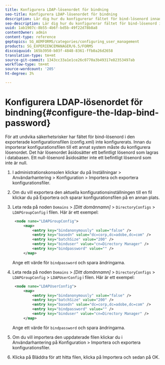 ```yaml
---
title: Konfigurera LDAP-lösenordet för bindning
seo-title: Konfigurera LDAP-lösenordet för bindning
description: Lär dig hur du konfigurerar fältet för bind-lösenord innan du importerar konfigurationsfilen till ett annat system.
seo-description: Lär dig hur du konfigurerar fältet för bind-lösenord innan du importerar konfigurationsfilen till ett annat system.
uuid: 1ab1907c-8b55-4b6f-bd5b-49f22d78b8a8
contentOwner: admin
content-type: reference
geptopics: SG_AEMFORMS/categories/configuring_user_management
products: SG_EXPERIENCEMANAGER/6.5/FORMS
discoiquuid: 165b3950-b03f-4848-8361-ffb0a26d2658
translation-type: tm+mt
source-git-commit: 1343cc33a1e1ce26c0770a3b49317e82353497ab
workflow-type: tm+mt
source-wordcount: '205'
ht-degree: 3%

---
```



# Konfigurera LDAP-lösenordet för bindning{#configure-the-ldap-bind-password}

För att undvika säkerhetsrisker har fältet för bind-lösenord i den exporterade konfigurationsfilen (config.xml) inte konfigurerats. Innan du importerar konfigurationsfilen till ett annat system måste du konfigurera lösenordet. Det här lösenordet åsidosätter ett befintligt lösenord som lagras i databasen. Ett null-lösenord åsidosätter inte ett befintligt lösenord som inte är null.

1. I administrationskonsolen klickar du på Inställningar > Användarhantering > Konfiguration > Importera och exportera konfigurationsfiler.
1. Om du vill exportera den aktuella konfigurationsinställningen till en fil klickar du på Exportera och sparar konfigurationsfilen på en annan plats.
1. Leta reda på noden `Domains` > *[Ditt domännamn]* > `DirectoryConfigs` > `LDAPGroupConfig` i filen. Här är ett exempel:

   ```xml
    <node name="LDAPGroupConfig">
        <map>
            <entry key="bindanonymously" value="false" />
            <entry key="basedn" value="dc=corp,dc=adobe,dc=com" />
            <entry key="batchSize" value="200" />
            <entry key="binduser" value="cn=Directory Manager" />
            <entry key="bindpassword" value="" />
        </map>
   ```

   Ange ett värde för `bindpassword` och spara ändringarna.

1. Leta reda på noden `Domains` > *[Ditt domännamn]* > `DirectoryConfigs` > `LDAPGroupConfig` > `LDAPUserConfig` i filen. Här är ett exempel:

   ```xml
    <node name="LDAPUserConfig">
        <map>
            <entry key="bindanonymously" value="false" />
            <entry key="batchSize" value="200" />
            <entry key="basedn" value="dc=corp,dc=adobe,dc=com" />
            <entry key="bindpassword" value="" />
            <entry key="binduser" value="cn=Directory Manager" />
        </map>
   ```

   Ange ett värde för `bindpassword` och spara ändringarna.

1. Om du vill importera den uppdaterade filen klickar du i Användarhantering på Konfiguration > Importera och exportera konfigurationsfiler.
1. Klicka på Bläddra för att hitta filen, klicka på Importera och sedan på OK.


